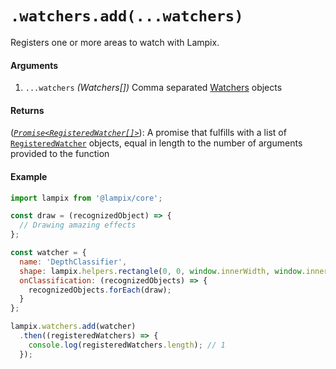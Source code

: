 # `.watchers.add(...watchers)`

Registers one or more areas to watch with Lampix.

#### Arguments

1. `...watchers` _(Watchers[])_ Comma separated [Watchers](./watcher.md) objects


#### Returns

([_`Promise<RegisteredWatcher[]>`_](./registered-watchers.md)): A promise that fulfills with a list of [`RegisteredWatcher`](./registered-watcher.md) objects, equal in length to the number of arguments provided to the function

#### Example

```js
import lampix from '@lampix/core';

const draw = (recognizedObject) => {
  // Drawing amazing effects
};

const watcher = {
  name: 'DepthClassifier',
  shape: lampix.helpers.rectangle(0, 0, window.innerWidth, window.innerHeight),
  onClassification: (recognizedObjects) => {
    recognizedObjects.forEach(draw);
  }
};

lampix.watchers.add(watcher)
  .then((registeredWatchers) => {
    console.log(registeredWatchers.length); // 1
  });
```
